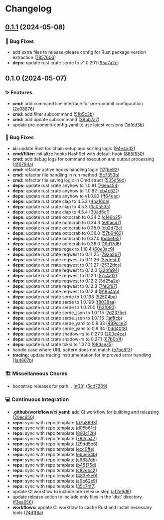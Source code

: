 # Changelog

## [0.1.1](https://github.com/liblaf/pre-commit-hooks/compare/v0.1.0...v0.1.1) (2024-05-08)

### 🐛 Bug Fixes

- add extra files to release-please config for Rust package version extraction ([7857603](https://github.com/liblaf/pre-commit-hooks/commit/785760376cb8034269f7ed15aa3cdc6d21b6b671))
- **deps:** update rust crate serde to v1.0.201 ([95a7a2c](https://github.com/liblaf/pre-commit-hooks/commit/95a7a2c93f477f7c29f9e54deb8bf88cfaeae8ed))

## 0.1.0 (2024-05-07)

### ✨ Features

- **cmd:** add command line interface for pre-commit configuration ([2e08876](https://github.com/liblaf/pre-commit-hooks/commit/2e088763de388a8f4e782e4f1ccce26b025836c4))
- **cmd:** add filter subcommand ([5fb5c3b](https://github.com/liblaf/pre-commit-hooks/commit/5fb5c3b8c0700a459690c4a3e999f3ac4b1efb9f))
- **cmd:** add update subcommand ([39bb7a7](https://github.com/liblaf/pre-commit-hooks/commit/39bb7a7bb30b8d251a39417714f35fa3a1e9673d))
- update pre-commit-config.yaml to use latest versions ([1dfdd3b](https://github.com/liblaf/pre-commit-hooks/commit/1dfdd3bc24879a5489d9b7fc573a200fe958074f))

### 🐛 Bug Fixes

- **ci:** update Rust toolchain setup and sorting logic ([94e4ad2](https://github.com/liblaf/pre-commit-hooks/commit/94e4ad24776fa9337370ca4f9bece956fda5b21c))
- **cmd/filter:** initialize hooks HashSet with default hook ([865f550](https://github.com/liblaf/pre-commit-hooks/commit/865f5502453a84bdeff5695e19f92bddc578bc2b))
- **cmd:** add debug logs for command execution and output processing ([4f6794a](https://github.com/liblaf/pre-commit-hooks/commit/4f6794a68f9a2827f54d8269ba0c929df5e445f0))
- **cmd:** refactor active hooks handling logic ([17fbe92](https://github.com/liblaf/pre-commit-hooks/commit/17fbe922a33d2490c35336c10d7a720978ad3fab))
- **cmd:** refactor file handling in run method ([5c7353b](https://github.com/liblaf/pre-commit-hooks/commit/5c7353b4253f6232197e31b5290e1fcb327023d0))
- **cmd:** refactor file saving logic in Cmd struct ([535d58d](https://github.com/liblaf/pre-commit-hooks/commit/535d58db082dfd15de40d3ca7af766dd6bef477f))
- **deps:** update rust crate anyhow to 1.0.81 ([76ea454](https://github.com/liblaf/pre-commit-hooks/commit/76ea454db32b6fe92154bf6903f8015f720000f6))
- **deps:** update rust crate anyhow to 1.0.82 ([cb4c621](https://github.com/liblaf/pre-commit-hooks/commit/cb4c621f947fa64f8b6227a99a4a82edcd0cd610))
- **deps:** update rust crate anyhow to v1.0.83 ([ff64eac](https://github.com/liblaf/pre-commit-hooks/commit/ff64eac23c19c24b3064069348eb5f15bf4a40ef))
- **deps:** update rust crate clap to 4.5.2 ([4ba16da](https://github.com/liblaf/pre-commit-hooks/commit/4ba16daffa41a63ea3c10f8c9aa7e97f6943d8c1))
- **deps:** update rust crate clap to 4.5.3 ([0c05535](https://github.com/liblaf/pre-commit-hooks/commit/0c05535fdb437850afe218abe3aa63551a426091))
- **deps:** update rust crate clap to 4.5.4 ([30ad6cf](https://github.com/liblaf/pre-commit-hooks/commit/30ad6cf5af24a99305f48e32f9f573122e5ce871))
- **deps:** update rust crate octocrab to 0.34.2 ([c1e6b25](https://github.com/liblaf/pre-commit-hooks/commit/c1e6b25066a72e6cb527f7ce017c9ca9e1b2ba92))
- **deps:** update rust crate octocrab to 0.34.3 ([e8facd7](https://github.com/liblaf/pre-commit-hooks/commit/e8facd798e9bbcff22766b99e2647ac6e7b19f33))
- **deps:** update rust crate octocrab to 0.35.0 ([cb2d72c](https://github.com/liblaf/pre-commit-hooks/commit/cb2d72ce1cc401e37e8ca91b9905b7207ceaf99f))
- **deps:** update rust crate octocrab to 0.36.0 ([57b9462](https://github.com/liblaf/pre-commit-hooks/commit/57b9462dd80ffa039febee20d8d4924a7f7a5c49))
- **deps:** update rust crate octocrab to 0.37.0 ([bdbefe5](https://github.com/liblaf/pre-commit-hooks/commit/bdbefe50473150c9d9d25921dc3da50b8e7983f2))
- **deps:** update rust crate octocrab to 0.38.0 ([19d17d6](https://github.com/liblaf/pre-commit-hooks/commit/19d17d6fde70b9d7181977138e434801978257a5))
- **deps:** update rust crate regex to 1.10.4 ([60e3ac9](https://github.com/liblaf/pre-commit-hooks/commit/60e3ac93b3c63f03907b7ed9cdfde0d66d1881f5))
- **deps:** update rust crate reqwest to 0.11.25 ([792a2b7](https://github.com/liblaf/pre-commit-hooks/commit/792a2b7ef4bc8abc4c391e2d9de871476f6a0b5b))
- **deps:** update rust crate reqwest to 0.11.26 ([3ede5fd](https://github.com/liblaf/pre-commit-hooks/commit/3ede5fd2c76a00f16b531955cce064289254ba1b))
- **deps:** update rust crate reqwest to 0.11.27 ([2532dce](https://github.com/liblaf/pre-commit-hooks/commit/2532dce8c0d92c0be1a787f5d870356c19d6988d))
- **deps:** update rust crate reqwest to 0.12.0 ([324fa94](https://github.com/liblaf/pre-commit-hooks/commit/324fa949dab0e56a8abb6ad436c0813e40f6ab01))
- **deps:** update rust crate reqwest to 0.12.1 ([57c4a12](https://github.com/liblaf/pre-commit-hooks/commit/57c4a12d1b1711078c34437bf9c405c374c0961c))
- **deps:** update rust crate reqwest to 0.12.2 ([3d25a2e](https://github.com/liblaf/pre-commit-hooks/commit/3d25a2e108422c5e44c8a44b6a1166cbda0d6009))
- **deps:** update rust crate reqwest to 0.12.3 ([7fe6f97](https://github.com/liblaf/pre-commit-hooks/commit/7fe6f97760d7ebfdafb70e47bda5bbafa632f6e7))
- **deps:** update rust crate reqwest to 0.12.4 ([91854ab](https://github.com/liblaf/pre-commit-hooks/commit/91854abd021261d64fde94f6327d5df7ac098e27))
- **deps:** update rust crate serde to 1.0.198 ([52504ba](https://github.com/liblaf/pre-commit-hooks/commit/52504bae357605e19c5faae499db206e4d684dbb))
- **deps:** update rust crate serde to 1.0.199 ([f8038aa](https://github.com/liblaf/pre-commit-hooks/commit/f8038aa8bf68e87ac8d233605137e73bfc61fd76))
- **deps:** update rust crate serde to 1.0.200 ([113f090](https://github.com/liblaf/pre-commit-hooks/commit/113f0902465c7d5ec3b8f19f2ae4a22e27e90a4c))
- **deps:** update rust crate serde_json to 1.0.115 ([7d2375e](https://github.com/liblaf/pre-commit-hooks/commit/7d2375ef68eef4879ac0b975be85a62f528ee723))
- **deps:** update rust crate serde_json to 1.0.116 ([1afffcb](https://github.com/liblaf/pre-commit-hooks/commit/1afffcb6a3f34a897f455ecd8bbcc6b83b0f6e5b))
- **deps:** update rust crate serde_yaml to 0.9.33 ([489cce2](https://github.com/liblaf/pre-commit-hooks/commit/489cce22e2970d52d44f3d79cdde784022149f93))
- **deps:** update rust crate serde_yaml to 0.9.34 ([0dd40f8](https://github.com/liblaf/pre-commit-hooks/commit/0dd40f85fd4f4dac1bc6937518aef56219c71203))
- **deps:** update rust crate shadow-rs to 0.27.0 ([200e4ca](https://github.com/liblaf/pre-commit-hooks/commit/200e4cae46dd119f7e64a10d21275b226f9b2ca4))
- **deps:** update rust crate shadow-rs to 0.27.1 ([67b0b1f](https://github.com/liblaf/pre-commit-hooks/commit/67b0b1f5c4ce1c89a983d02763f628131f37cce5))
- **deps:** update rust crate tokio to 1.37.0 ([68daea5](https://github.com/liblaf/pre-commit-hooks/commit/68daea5b0142da9f182e313bad2e5d745228cf80))
- handle case where URL pattern does not match ([e7bc6f3](https://github.com/liblaf/pre-commit-hooks/commit/e7bc6f3ffdbfec31715211bff8bb05f4a1b447ba))
- **tracing:** update tracing instrumentation for improved error handling ([1a4667b](https://github.com/liblaf/pre-commit-hooks/commit/1a4667b4e743aaf698a4b85281207263c691fa14))

### 🏗 Miscellaneous Chores

- bootstrap releases for path: . ([#38](https://github.com/liblaf/pre-commit-hooks/issues/38)) ([5cd7269](https://github.com/liblaf/pre-commit-hooks/commit/5cd7269444e3a957680200d619b225134d99786e))

### 💻 Continuous Integration

- **.github/workflows/ci.yaml:** add CI workflow for building and releasing ([20ec650](https://github.com/liblaf/pre-commit-hooks/commit/20ec650e8fbfe5e79249c42a645173827b765557))
- **repo:** sync with repo template ([d7b8693](https://github.com/liblaf/pre-commit-hooks/commit/d7b86937a5904a303eec508e0e47199aab01f3dc))
- **repo:** sync with repo template ([d05b61c](https://github.com/liblaf/pre-commit-hooks/commit/d05b61c2b912963becf3f3873979595653762976))
- **repo:** sync with repo template ([893c12b](https://github.com/liblaf/pre-commit-hooks/commit/893c12bd037b65bbf6266f52cf1a6ff76ba0b352))
- **repo:** sync with repo template ([782ca47](https://github.com/liblaf/pre-commit-hooks/commit/782ca479d7084c61fb4ad099155f58fb727ffe42))
- **repo:** sync with repo template ([29dd5b8](https://github.com/liblaf/pre-commit-hooks/commit/29dd5b866f1db3ffb16b28f6b6b6195905d4d182))
- **repo:** sync with repo template ([ecc0ffe](https://github.com/liblaf/pre-commit-hooks/commit/ecc0ffe18e1557cafb6636cd52139e660f472e4c))
- **repo:** sync with repo template ([ebbe54b](https://github.com/liblaf/pre-commit-hooks/commit/ebbe54ba0b086ac88a896e345b6cc5516fe3de76))
- **repo:** sync with repo template ([a9887db](https://github.com/liblaf/pre-commit-hooks/commit/a9887db5049e5c97cd0f40493711cd057b72311d))
- **repo:** sync with repo template ([b45175d](https://github.com/liblaf/pre-commit-hooks/commit/b45175d6e0e481aa9f7a4ce58df9299e030de56d))
- **repo:** sync with repo template ([c82ebc2](https://github.com/liblaf/pre-commit-hooks/commit/c82ebc2ee29b872c00f69906a3106f143f1f1734))
- **repo:** sync with repo template ([483e5e0](https://github.com/liblaf/pre-commit-hooks/commit/483e5e0c750d68532d23a0e47363e9ea08f8b388))
- **repo:** sync with repo template ([a9b62e9](https://github.com/liblaf/pre-commit-hooks/commit/a9b62e91a8455530e0e36934222d4d57dd6e4a40))
- **repo:** sync with repo template ([35c74f7](https://github.com/liblaf/pre-commit-hooks/commit/35c74f794ba80e7ea677c8d7ae919b090cee7eac))
- update CI workflow to include pre-release step ([af2e6d6](https://github.com/liblaf/pre-commit-hooks/commit/af2e6d689ad97f128edfef8eaa32451c95c82626))
- update release action to include only files in the 'dist' directory ([f3ea656](https://github.com/liblaf/pre-commit-hooks/commit/f3ea656902fcc12e230438ac869fc998c4c5ec3b))
- **workflows:** update CI workflow to cache Rust and install necessary tools ([74d1f6a](https://github.com/liblaf/pre-commit-hooks/commit/74d1f6a3758fcfa2898bfa945ca86477ce9e5463))
